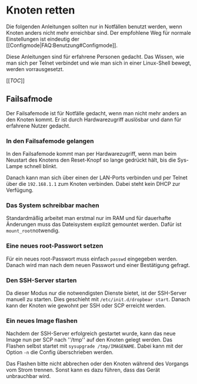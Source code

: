 # Knoten retten
Die folgenden Anleitungen sollten nur in Notfällen benutzt werden, wenn Knoten anders nicht mehr erreichbar sind.
Der empfohlene Weg für normale Einstellungen ist eindeutig der [[Configmode|FAQ:Benutzung#Configmode]].

Diese Anleitungen sind für erfahrene Personen gedacht.
Das Wissen, wie man sich per Telnet verbindet und wie man sich in einer Linux-Shell bewegt, werden vorrausgesetzt.

[[_TOC_]]

## Failsafmode
Der Failsafemode ist für Notfälle gedacht, wenn man nicht mehr anders an den Knoten kommt.
Er ist durch Hardwarezugriff auslösbar und dann für erfahrene Nutzer gedacht.

### In den Failsafemode gelangen
In den Failsafemode kommt man per Hardwarezugriff, wenn man beim Neustart des Knotens den Reset-Knopf so lange gedrückt hält, bis die Sys-Lampe schnell blinkt.

Danach kann man sich über einen der LAN-Ports verbinden und per Telnet über die `192.168.1.1` zum Knoten verbinden.
Dabei steht kein DHCP zur Verfügung.

### Das System schreibbar machen
Standardmäßig arbeitet man erstmal nur im RAM und für dauerhafte Änderungen muss das Dateisystem explizit gemountet werden.
Dafür ist `mount_root`notwendig.

### Eine neues root-Passwort setzen
Für ein neues root-Passwort muss einfach `passwd` eingegeben werden.
Danach wird man nach dem neuen Passwort und einer Bestätigung gefragt.

### Den SSH-Server starten
Da dieser Modus nur die notwendigsten Dienste bietet, ist der SSH-Server manuell zu starten.
Dies geschieht mit `/etc/init.d/dropbear start`.
Danach kann der Knoten wie gewohnt per SSH oder SCP erreicht werden.

### Ein neues Image flashen
Nachdem der SSH-Server erfolgreich gestartet wurde, kann das neue Image nun per SCP nach ''/tmp'' auf den Knoten gelegt werden.
Das Flashen selbst startet mit `sysupgrade /tmp/IMAGENAME`.
Dabei kann mit der Option `-n` die Config überschrieben werden.

Das Flashen bitte nicht abbrechen oder den Knoten während des Vorgangs vom Strom trennen.
Sonst kann es dazu führen, dass das Gerät unbrauchbar wird.
